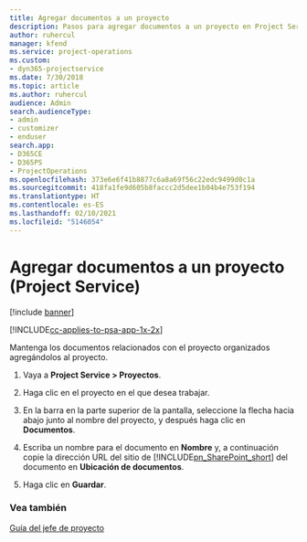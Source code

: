 ```yaml
---
title: Agregar documentos a un proyecto
description: Pasos para agregar documentos a un proyecto en Project Service
author: ruhercul
manager: kfend
ms.service: project-operations
ms.custom:
- dyn365-projectservice
ms.date: 7/30/2018
ms.topic: article
ms.author: ruhercul
audience: Admin
search.audienceType:
- admin
- customizer
- enduser
search.app:
- D365CE
- D365PS
- ProjectOperations
ms.openlocfilehash: 373e6e6f41b8877c6a8a69f56c22edc9499d0c1a
ms.sourcegitcommit: 418fa1fe9d605b8faccc2d5dee1b04b4e753f194
ms.translationtype: HT
ms.contentlocale: es-ES
ms.lasthandoff: 02/10/2021
ms.locfileid: "5146054"
---
```

# <a name="add-documents-to-a-project-project-service"></a>Agregar documentos a un proyecto (Project Service)

[!include [banner](../includes/psa-now-project-operations.md)]

[!INCLUDE[cc-applies-to-psa-app-1x-2x](../includes/cc-applies-to-psa-app-1x-2x.md)]

Mantenga los documentos relacionados con el proyecto organizados agregándolos al proyecto.  
  
1. Vaya a **Project Service > Proyectos**.  
  
2. Haga clic en el proyecto en el que desea trabajar.  
  
3. En la barra en la parte superior de la pantalla, seleccione la flecha hacia abajo junto al nombre del proyecto, y después haga clic en **Documentos**.  
  
4. Escriba un nombre para el documento en **Nombre** y, a continuación copie la dirección URL del sitio de [!INCLUDE[pn_SharePoint_short](../includes/pn-sharepoint-short.md)] del documento en **Ubicación de documentos**.  
  
5. Haga clic en **Guardar**.  
  
### <a name="see-also"></a>Vea también  
 [Guía del jefe de proyecto](../psa/project-manager-guide.md)

